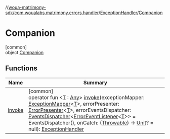 //[woua-matrimony-sdk](../../../../index.md)/[com.woualabs.matrimony.errors.handler](../../index.md)/[ExceptionHandler](../index.md)/[Companion](index.md)

# Companion

[common]\
object [Companion](index.md)

## Functions

| Name | Summary |
|---|---|
| [invoke](invoke.md) | [common]<br>operator fun <[T](invoke.md) : [Any](https://kotlinlang.org/api/latest/jvm/stdlib/kotlin/-any/index.html)> [invoke](invoke.md)(exceptionMapper: [ExceptionMapper](../../index.md#1774241992%2FClasslikes%2F-2142679453)<[T](invoke.md)>, errorPresenter: [ErrorPresenter](../../../com.woualabs.matrimony.errors.presenters/-error-presenter/index.md)<[T](invoke.md)>, errorEventsDispatcher: [EventsDispatcher](../../../com.woualabs.matrimony.mvvm.dispatcher/-events-dispatcher/index.md)<[ErrorEventListener](../../../com.woualabs.matrimony.errors/-error-event-listener/index.md)<[T](invoke.md)>> = EventsDispatcher(), onCatch: ([Throwable](https://kotlinlang.org/api/latest/jvm/stdlib/kotlin/-throwable/index.html)) -> [Unit](https://kotlinlang.org/api/latest/jvm/stdlib/kotlin/-unit/index.html)? = null): [ExceptionHandler](../index.md) |
